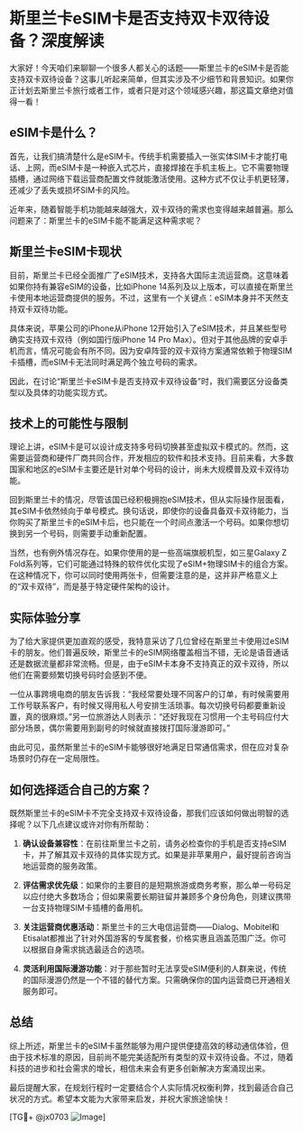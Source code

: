 # 斯里兰卡eSIM卡是否支持双卡双待设备？深度解读

大家好！今天咱们来聊聊一个很多人都关心的话题——斯里兰卡的eSIM卡是否能支持双卡双待设备？这事儿听起来简单，但其实涉及不少细节和背景知识。如果你正计划去斯里兰卡旅行或者工作，或者只是对这个领域感兴趣，那这篇文章绝对值得一看！

## eSIM卡是什么？

首先，让我们搞清楚什么是eSIM卡。传统手机需要插入一张实体SIM卡才能打电话、上网，而eSIM卡是一种嵌入式芯片，直接焊接在手机主板上。它不需要物理插槽，通过网络下载运营商配置文件就能激活使用。这种方式不仅让手机更轻薄，还减少了丢失或损坏SIM卡的风险。

近年来，随着智能手机功能越来越强大，双卡双待的需求也变得越来越普遍。那么问题来了：斯里兰卡的eSIM卡能不能满足这种需求呢？

## 斯里兰卡eSIM卡现状

目前，斯里兰卡已经全面推广了eSIM技术，支持各大国际主流运营商。这意味着如果你持有兼容eSIM的设备，比如iPhone 14系列及以上版本，可以直接在斯里兰卡使用本地运营商提供的服务。不过，这里有一个关键点：eSIM本身并不天然支持双卡双待功能。

具体来说，苹果公司的iPhone从iPhone 12开始引入了eSIM技术，并且某些型号确实支持双卡双待（例如国行版iPhone 14 Pro Max）。但对于其他品牌的安卓手机而言，情况可能会有所不同。因为安卓阵营的双卡双待方案通常依赖于物理SIM卡插槽，而eSIM卡无法同时满足两个独立号码的需求。

因此，在讨论“斯里兰卡eSIM卡是否支持双卡双待设备”时，我们需要区分设备类型以及具体的功能实现方式。

## 技术上的可能性与限制

理论上讲，eSIM卡是可以设计成支持多号码切换甚至虚拟双卡模式的。然而，这需要运营商和硬件厂商共同合作，开发相应的软件和技术支持。目前来看，大多数国家和地区的eSIM卡主要还是针对单个号码的设计，尚未大规模普及双卡双待功能。

回到斯里兰卡的情况，尽管该国已经积极拥抱eSIM技术，但从实际操作层面看，其eSIM卡依然倾向于单号模式。换句话说，即使你的设备具备双卡双待能力，当你购买了斯里兰卡的eSIM卡后，也只能在一个时间点激活一个号码。如果你想切换到另一个号码，则需要手动重新配置。

当然，也有例外情况存在。如果你使用的是一些高端旗舰机型，如三星Galaxy Z Fold系列等，它们可能通过特殊的软件优化实现了eSIM+物理SIM卡的组合方案。在这种情况下，你可以同时使用两张卡，但需要注意的是，这并非严格意义上的“双卡双待”，而是基于特定硬件架构的设计。

## 实际体验分享

为了给大家提供更加直观的感受，我特意采访了几位曾经在斯里兰卡使用过eSIM卡的朋友。他们普遍反映，斯里兰卡的eSIM网络覆盖相当不错，无论是语音通话还是数据流量都非常流畅。但是，由于eSIM卡本身不支持真正的双卡双待，所以他们在需要频繁切换号码时会感到不便。

一位从事跨境电商的朋友告诉我：“我经常要处理不同客户的订单，有时候需要用工作号联系客户，有时候又得用私人号安排生活琐事。每次切换号码都要重新设置，真的很麻烦。”另一位旅游达人则表示：“还好我现在习惯用一个主号码应付大部分场景，偶尔需要用到副号的时候就直接拨打国际漫游即可。”

由此可见，虽然斯里兰卡的eSIM卡能够很好地满足日常通信需求，但在应对复杂场景时仍存在一定局限性。

## 如何选择适合自己的方案？

既然斯里兰卡的eSIM卡不完全支持双卡双待设备，那我们应该如何做出明智的选择呢？以下几点建议或许对你有所帮助：

1. **确认设备兼容性**：在前往斯里兰卡之前，请务必检查你的手机是否支持eSIM卡，并了解其双卡双待的具体实现方式。如果是非苹果用户，最好提前咨询当地运营商的服务政策。
   
2. **评估需求优先级**：如果你的主要目的是短期旅游或商务考察，那么单一号码足以应付绝大多数场合；但如果需要长期驻留并兼顾多个身份角色，则建议携带一台支持物理SIM卡插槽的备用机。

3. **关注运营商优惠活动**：斯里兰卡的三大电信运营商——Dialog、Mobitel和Etisalat都推出了针对外国游客的专属套餐，价格实惠且涵盖范围广泛。你可以根据自身需求挑选最适合的选项。

4. **灵活利用国际漫游功能**：对于那些暂时无法享受eSIM便利的人群来说，传统的国际漫游仍然是一个不错的替代方案。只需确保你的国内运营商已开通相关服务即可。

## 总结

综上所述，斯里兰卡的eSIM卡虽然能够为用户提供便捷高效的移动通信体验，但由于技术标准的原因，目前尚不能完美适配所有类型的双卡双待设备。不过，随着科技的进步和社会需求的增长，相信未来会有更多创新解决方案涌现出来。

最后提醒大家，在规划行程时一定要结合个人实际情况权衡利弊，找到最适合自己状况的方式。希望本文能为大家带来启发，并祝大家旅途愉快！

[TG💪+ @jx0703 ![Image](https://github.com/user-attachments/assets/dbca1d08-cadb-493c-b0ec-ad6f7a83f270)]